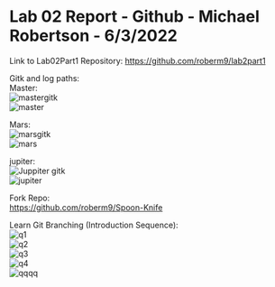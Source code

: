 # Lab 02 Report - Github - Michael Robertson - 6/3/2022  
  
Link to Lab02Part1 Repository: https://github.com/roberm9/lab2part1   

Gitk and log paths:  
Master:  
![mastergitk](https://user-images.githubusercontent.com/95317029/171905098-7e3c9590-b13b-4000-9eaa-7657586d3b05.PNG)  
![master](https://user-images.githubusercontent.com/95317029/171905107-4e4b998d-7da2-4d30-91dd-d786e1c44b44.PNG)  

Mars:  
![marsgitk](https://user-images.githubusercontent.com/95317029/171905119-ebb1dc6f-5270-4ced-abb6-94bee3e20d9c.PNG)  
![mars](https://user-images.githubusercontent.com/95317029/171905133-2e805119-293b-4cd1-bf37-2b6c79607e60.PNG)  

jupiter:  
![Juppiter gitk](https://user-images.githubusercontent.com/95317029/171905151-7e23e504-cf0a-4f11-9cde-cb35fe00cddd.PNG)  
![jupiter](https://user-images.githubusercontent.com/95317029/171905161-d89d1459-3138-4e01-b224-9d9d65393eca.PNG)  


Fork Repo:  
https://github.com/roberm9/Spoon-Knife  

Learn Git Branching (Introduction Sequence):  
![q1](https://user-images.githubusercontent.com/95317029/172239603-c84e7dfb-4171-4b18-954f-21282c3a5568.PNG)  
![q2](https://user-images.githubusercontent.com/95317029/172239609-f6ff42f2-63c7-4ce0-8643-00a914b87304.PNG)  
![q3](https://user-images.githubusercontent.com/95317029/172239613-f77d055b-5a5b-459c-8457-7a0be75c3536.PNG)   
![q4](https://user-images.githubusercontent.com/95317029/172239616-255ea326-3440-4019-b899-88e28942706b.PNG)  
![qqqq](https://user-images.githubusercontent.com/95317029/172239620-b267be8e-3fdc-42fc-9268-e97aca9b6504.PNG)  



